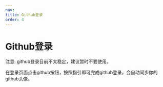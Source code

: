 ```yaml
---
nav:
title: Github登录
order: 4
---
```


# Github登录

  注意: github登录目前不太稳定，建议暂时不要使用。
  
  在登录页面点击github按钮，按照指引即可完成github登录，会自动同步你的github头像。
